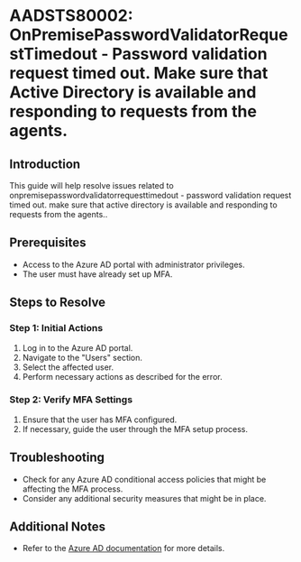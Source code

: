 # AADSTS80002: OnPremisePasswordValidatorRequestTimedout - Password validation request timed out. Make sure that Active Directory is available and responding to requests from the agents.

## Introduction
This guide will help resolve issues related to onpremisepasswordvalidatorrequesttimedout - password validation request timed out. make sure that active directory is available and responding to requests from the agents..

## Prerequisites
- Access to the Azure AD portal with administrator privileges.
- The user must have already set up MFA.

## Steps to Resolve

### Step 1: Initial Actions
1. Log in to the Azure AD portal.
2. Navigate to the "Users" section.
3. Select the affected user.
4. Perform necessary actions as described for the error.

### Step 2: Verify MFA Settings
1. Ensure that the user has MFA configured.
2. If necessary, guide the user through the MFA setup process.

## Troubleshooting
- Check for any Azure AD conditional access policies that might be affecting the MFA process.
- Consider any additional security measures that might be in place.

## Additional Notes
- Refer to the [Azure AD documentation](https://learn.microsoft.com/en-us/azure/active-directory/) for more details.
